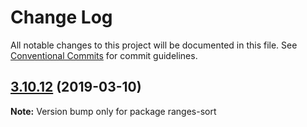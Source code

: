 # Change Log

All notable changes to this project will be documented in this file.
See [Conventional Commits](https://conventionalcommits.org) for commit guidelines.

## [3.10.12](https://gitlab.com/codsen/codsen/compare/ranges-sort@3.10.10...ranges-sort@3.10.12) (2019-03-10)

**Note:** Version bump only for package ranges-sort
